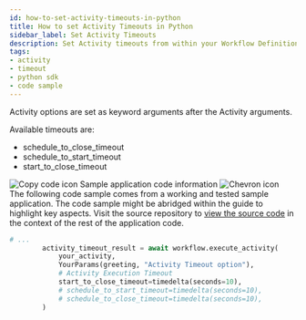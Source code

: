 ```yaml
---
id: how-to-set-activity-timeouts-in-python
title: How to set Activity Timeouts in Python
sidebar_label: Set Activity Timeouts
description: Set Activity timeouts from within your Workflow Definition.
tags:
- activity
- timeout
- python sdk
- code sample
---
```


<!-- DO NOT EDIT THIS FILE DIRECTLY.
THIS FILE IS GENERATED from https://github.com/temporalio/documentation-samples-python/blob/main/activity_timeouts_retires/your_workflows_dacx.py. -->

Activity options are set as keyword arguments after the Activity arguments.

Available timeouts are:

- schedule_to_close_timeout
- schedule_to_start_timeout
- start_to_close_timeout

<div class="copycode-notice-container"><div class="copycode-notice"><img data-style="copycode-icon" src="/icons/copycode.png" alt="Copy code icon" /> Sample application code information <img id="i-e936853c-1660-4604-9fb0-1dfa9d335f37" data-event="clickable-copycode-info" data-style="chevron-icon" src="/icons/chevron.png" alt="Chevron icon" /></div><div id="copycode-info-e936853c-1660-4604-9fb0-1dfa9d335f37" class="copycode-info">The following code sample comes from a working and tested sample application. The code sample might be abridged within the guide to highlight key aspects. Visit the source repository to <a href="https://github.com/temporalio/documentation-samples-python/blob/main/activity_timeouts_retires/your_workflows_dacx.py">view the source code</a> in the context of the rest of the application code.</div></div>

```python
# ...
        activity_timeout_result = await workflow.execute_activity(
            your_activity,
            YourParams(greeting, "Activity Timeout option"),
            # Activity Execution Timeout
            start_to_close_timeout=timedelta(seconds=10),
            # schedule_to_start_timeout=timedelta(seconds=10),
            # schedule_to_close_timeout=timedelta(seconds=10),
        )
```
